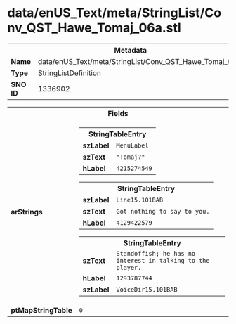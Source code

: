 <h1>data/enUS_Text/meta/StringList/Conv_QST_Hawe_Tomaj_06a.stl</h1><table><tr><th colspan="100%">Metadata</th></tr><tr><td><b>Name</b></td><td>data/enUS_Text/meta/StringList/Conv_QST_Hawe_Tomaj_06a.stl</td></tr><tr><td><b>Type</b></td><td>StringListDefinition</td></tr><tr><td><b>SNO ID</b></td><td>1336902</td></tr></table>

<table><tr><th colspan="100%">Fields</th></tr><tr><td><b>arStrings</b></td><td><table><tr><th colspan="100%">StringTableEntry</th></tr><tr><td><b>szLabel</b></td><td><code>MenuLabel</code></td></tr><tr><td><b>szText</b></td><td><code>"Tomaj?"</code></td></tr><tr><td><b>hLabel</b></td><td><code>4215274549</code></td></tr></table>


<table><tr><th colspan="100%">StringTableEntry</th></tr><tr><td><b>szLabel</b></td><td><code>Line15.101BAB</code></td></tr><tr><td><b>szText</b></td><td><code>Got nothing to say to you.</code></td></tr><tr><td><b>hLabel</b></td><td><code>4129422579</code></td></tr></table>


<table><tr><th colspan="100%">StringTableEntry</th></tr><tr><td><b>szText</b></td><td><code>Standoffish; he has no interest in talking to the player.</code></td></tr><tr><td><b>hLabel</b></td><td><code>1293787744</code></td></tr><tr><td><b>szLabel</b></td><td><code>VoiceDir15.101BAB</code></td></tr></table>


</td></tr><tr><td><b>ptMapStringTable</b></td><td><code>0</code></td></tr></table>

